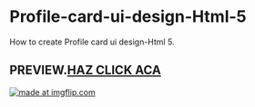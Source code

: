 # Profile-card-ui-design-Html-5
How to create Profile card ui design-Html 5.


## PREVIEW.[HAZ CLICK ACA](https://erik161.github.io/Profile-card-ui-design-Html-5/) 

<a href="https://imgflip.com/gif/2gbczw"><img src="https://i.imgflip.com/2gbczw.gif" title="made at imgflip.com"/></a>




